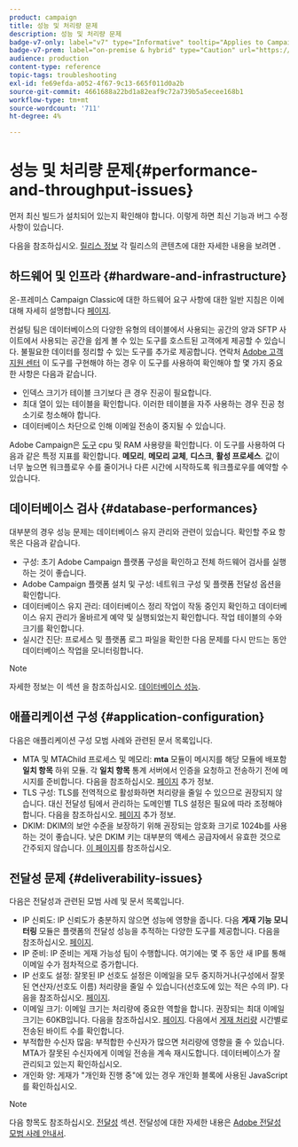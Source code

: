 ```yaml
---
product: campaign
title: 성능 및 처리량 문제
description: 성능 및 처리량 문제
badge-v7-only: label="v7" type="Informative" tooltip="Applies to Campaign Classic v7 only"
badge-v7-prem: label="on-premise & hybrid" type="Caution" url="https://experienceleague.adobe.com/docs/campaign-classic/using/installing-campaign-classic/architecture-and-hosting-models/hosting-models-lp/hosting-models.html" tooltip="Applies to on-premise and hybrid deployments only"
audience: production
content-type: reference
topic-tags: troubleshooting
exl-id: fe69efda-a052-4f67-9c13-665f011d0a2b
source-git-commit: 4661688a22bd1a82eaf9c72a739b5a5ecee168b1
workflow-type: tm+mt
source-wordcount: '711'
ht-degree: 4%

---
```


# 성능 및 처리량 문제{#performance-and-throughput-issues}



먼저 최신 빌드가 설치되어 있는지 확인해야 합니다. 이렇게 하면 최신 기능과 버그 수정 사항이 있습니다.

다음을 참조하십시오. [릴리스 정보](../../rn/using/latest-release.md) 각 릴리스의 콘텐츠에 대한 자세한 내용을 보려면 .

## 하드웨어 및 인프라 {#hardware-and-infrastructure}

온-프레미스 Campaign Classic에 대한 하드웨어 요구 사항에 대한 일반 지침은 이에 대해 자세히 설명합니다 [페이지](https://helpx.adobe.com/kr/campaign/kb/hardware-sizing-guide.html).

컨설팅 팀은 데이터베이스의 다양한 유형의 테이블에서 사용되는 공간의 양과 SFTP 사이트에서 사용되는 공간을 쉽게 볼 수 있는 도구를 호스트된 고객에게 제공할 수 있습니다. 불필요한 데이터를 정리할 수 있는 도구를 추가로 제공합니다. 연락처 [Adobe 고객 지원 센터](https://helpx.adobe.com/kr/enterprise/admin-guide.html/enterprise/using/support-for-experience-cloud.ug.html) 이 도구를 구현해야 하는 경우 이 도구를 사용하여 확인해야 할 몇 가지 중요한 사항은 다음과 같습니다.

* 인덱스 크기가 테이블 크기보다 큰 경우 진공이 필요합니다.
* 최대 열이 있는 테이블을 확인합니다. 이러한 테이블을 자주 사용하는 경우 진공 청소기로 청소해야 합니다.
* 데이터베이스 차단으로 인해 이메일 전송이 중지될 수 있습니다.

Adobe Campaign은 [도구](../../production/using/monitoring-processes.md#manual-monitoring) cpu 및 RAM 사용량을 확인합니다. 이 도구를 사용하여 다음과 같은 특정 지표를 확인합니다. **메모리**, **메모리 교체**, **디스크**, **활성 프로세스**. 값이 너무 높으면 워크플로우 수를 줄이거나 다른 시간에 시작하도록 워크플로우를 예약할 수 있습니다.

## 데이터베이스 검사 {#database-performances}

대부분의 경우 성능 문제는 데이터베이스 유지 관리와 관련이 있습니다. 확인할 주요 항목은 다음과 같습니다.

* 구성: 초기 Adobe Campaign 플랫폼 구성을 확인하고 전체 하드웨어 검사를 실행하는 것이 좋습니다.
* Adobe Campaign 플랫폼 설치 및 구성: 네트워크 구성 및 플랫폼 전달성 옵션을 확인합니다.
* 데이터베이스 유지 관리: 데이터베이스 정리 작업이 작동 중인지 확인하고 데이터베이스 유지 관리가 올바르게 예약 및 실행되었는지 확인합니다. 작업 테이블의 수와 크기를 확인합니다.
* 실시간 진단: 프로세스 및 플랫폼 로그 파일을 확인한 다음 문제를 다시 만드는 동안 데이터베이스 작업을 모니터링합니다.

>[!NOTE]
>
>자세한 정보는 이 섹션 을 참조하십시오. [데이터베이스 성능](../../production/using/database-performances.md).

## 애플리케이션 구성 {#application-configuration}

다음은 애플리케이션 구성 모범 사례와 관련된 문서 목록입니다.

* MTA 및 MTAChild 프로세스 및 메모리: **mta** 모듈이 메시지를 해당 모듈에 배포함 **일치 항목** 하위 모듈. 각 **일치 항목** 통계 서버에서 인증을 요청하고 전송하기 전에 메시지를 준비합니다. 다음을 참조하십시오. [페이지](../../installation/using/email-deliverability.md) 추가 정보.
* TLS 구성: TLS를 전역적으로 활성화하면 처리량을 줄일 수 있으므로 권장되지 않습니다. 대신 전달성 팀에서 관리하는 도메인별 TLS 설정은 필요에 따라 조정해야 합니다. 다음을 참조하십시오. [페이지](../../installation/using/email-deliverability.md#mx-configuration) 추가 정보.
* DKIM: DKIM의 보안 수준을 보장하기 위해 권장되는 암호화 크기로 1024b를 사용하는 것이 좋습니다. 낮은 DKIM 키는 대부분의 액세스 공급자에서 유효한 것으로 간주되지 않습니다. [이 페이지](https://experienceleague.adobe.com/docs/deliverability-learn/deliverability-best-practice-guide/transition-process/infrastructure.html#authentication)를 참조하십시오.

## 전달성 문제 {#deliverability-issues}

다음은 전달성과 관련된 모범 사례 및 문서 목록입니다.

* IP 신뢰도: IP 신뢰도가 충분하지 않으면 성능에 영향을 줍니다. 다음 **게재 기능 모니터링** 모듈은 플랫폼의 전달성 성능을 추적하는 다양한 도구를 제공합니다. 다음을 참조하십시오. [페이지](../../delivery/using/monitoring-deliverability.md).
* IP 준비: IP 준비는 게재 가능성 팀이 수행합니다. 여기에는 몇 주 동안 새 IP를 통해 이메일 수가 점차적으로 증가합니다.
* IP 선호도 설정: 잘못된 IP 선호도 설정은 이메일을 모두 중지하거나(구성에서 잘못된 연산자/선호도 이름) 처리량을 줄일 수 있습니다(선호도에 있는 적은 수의 IP). 다음을 참조하십시오. [페이지](../../installation/using/email-deliverability.md#list-of-ip-addresses-to-use).
* 이메일 크기: 이메일 크기는 처리량에 중요한 역할을 합니다. 권장되는 최대 이메일 크기는 60KB입니다. 다음을 참조하십시오. [페이지](https://helpx.adobe.com/legal/product-descriptions/campaign.html). 다음에서 [게재 처리량](../../reporting/using/global-reports.md#delivery-throughput) 시간별로 전송된 바이트 수를 확인합니다.
* 부적합한 수신자 많음: 부적합한 수신자가 많으면 처리량에 영향을 줄 수 있습니다. MTA가 잘못된 수신자에게 이메일 전송을 계속 재시도합니다. 데이터베이스가 잘 관리되고 있는지 확인하십시오.
* 개인화 양: 게재가 &quot;개인화 진행 중&quot;에 있는 경우 개인화 블록에 사용된 JavaScript를 확인하십시오.

>[!NOTE]
>
>다음 항목도 참조하십시오. [전달성](../../delivery/using/about-deliverability.md) 섹션. 전달성에 대한 자세한 내용은 [Adobe 전달성 모범 사례 안내서](https://experienceleague.adobe.com/docs/deliverability-learn/deliverability-best-practice-guide/introduction.html?lang=ko).
